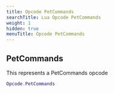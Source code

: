 ```yaml
---
title: Opcode PetCommands
searchTitle: Lua Opcode PetCommands
weight: 1
hidden: true
menuTitle: Opcode PetCommands
---
```

## PetCommands

This represents a PetCommands opcode
```lua
Opcode.PetCommands
```